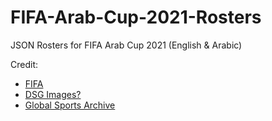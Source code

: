 # FIFA-Arab-Cup-2021-Rosters

JSON Rosters for FIFA Arab Cup 2021 (English & Arabic)

Credit:
- [FIFA](https://www.fifa.com/tournaments/mens/arabcup/arabcup2021/teams)
- [DSG Images?](https://dsg-images.com/)
- [Global Sports Archive](https://globalsportsarchive.com/competition/soccer/fifa-arab-cup-2021-qatar/group-stage/53699/)
